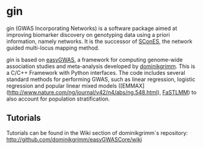# gin

gin (GWAS Incorporating Networks) is a software package aimed at improving biomarker discovery on genotyping data using a priori information, namely networks. It is the successor of [SConES](http://bioinformatics.oxfordjournals.org/content/29/13/i171.short), the network guided multi-locus mapping method.

*gin* is based on [easyGWAS](http://easygwas.ethz.ch), a framework for computing genome-wide association studies and meta-analysis developed by [dominikgrimm](https://github.com/dominikgrimm). This is a C/C++ Framework with Python interfaces. The code includes several standard methods for performing GWAS, such as linear regression, logistic regression and popular linear mixed models ([EMMAX] (http://www.nature.com/ng/journal/v42/n4/abs/ng.548.html), [FaSTLMM](http://www.nature.com/nmeth/journal/v8/n10/abs/nmeth.1681.html)) to also account for population stratification.

## Tutorials

Tutorials can be found in the Wiki section of dominikgrimm´s repository: http://github.com/dominikgrimm/easyGWASCore/wiki
